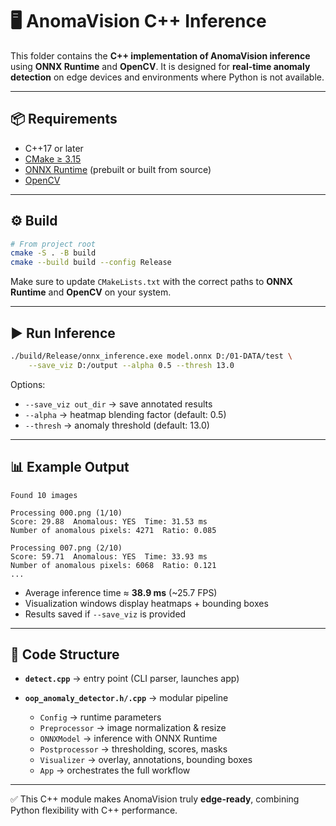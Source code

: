 
# 🖥️ AnomaVision C++ Inference

This folder contains the **C++ implementation of AnomaVision inference** using **ONNX Runtime** and **OpenCV**.
It is designed for **real-time anomaly detection** on edge devices and environments where Python is not available.

---

## 📦 Requirements

* C++17 or later
* [CMake ≥ 3.15](https://cmake.org/)
* [ONNX Runtime](https://onnxruntime.ai/) (prebuilt or built from source)
* [OpenCV](https://opencv.org/)

---

## ⚙️ Build

```bash
# From project root
cmake -S . -B build
cmake --build build --config Release
```

Make sure to update `CMakeLists.txt` with the correct paths to **ONNX Runtime** and **OpenCV** on your system.

---

## ▶️ Run Inference

```bash
./build/Release/onnx_inference.exe model.onnx D:/01-DATA/test \
    --save_viz D:/output --alpha 0.5 --thresh 13.0
```

Options:

* `--save_viz out_dir` → save annotated results
* `--alpha` → heatmap blending factor (default: 0.5)
* `--thresh` → anomaly threshold (default: 13.0)

---

## 📊 Example Output

```text
Found 10 images

Processing 000.png (1/10)
Score: 29.88  Anomalous: YES  Time: 31.53 ms
Number of anomalous pixels: 4271  Ratio: 0.085

Processing 007.png (2/10)
Score: 59.71  Anomalous: YES  Time: 33.93 ms
Number of anomalous pixels: 6068  Ratio: 0.121
...
```

* Average inference time ≈ **38.9 ms** (\~25.7 FPS)
* Visualization windows display heatmaps + bounding boxes
* Results saved if `--save_viz` is provided

---

## 🧩 Code Structure

* **`detect.cpp`** → entry point (CLI parser, launches app)
* **`oop_anomaly_detector.h/.cpp`** → modular pipeline

  * `Config` → runtime parameters
  * `Preprocessor` → image normalization & resize
  * `ONNXModel` → inference with ONNX Runtime
  * `Postprocessor` → thresholding, scores, masks
  * `Visualizer` → overlay, annotations, bounding boxes
  * `App` → orchestrates the full workflow

---

✅ This C++ module makes AnomaVision truly **edge-ready**, combining Python flexibility with C++ performance.
